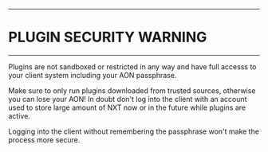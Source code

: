 ----
# PLUGIN SECURITY WARNING #

----
Plugins are not sandboxed or restricted in any way and have full accesss
to your client system including your AON passphrase.

Make sure to only run plugins downloaded from trusted sources, otherwise
you can lose your AON! In doubt don't log into the client with an account
used to store large amount of NXT now or in the future while plugins
are active.

Logging into the client without remembering the passphrase won't make
the process more secure.